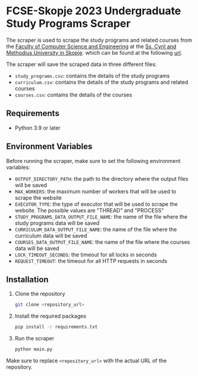 # FCSE-Skopje 2023 Undergraduate Study Programs Scraper

The scraper is used to scrape the study programs and related courses from the [Faculty of Computer Science and Engineering](https://finki.ukim.mk) at the [Ss. Cyril and Methodius University in Skopje](https://www.ukim.edu.mk).
which can be found at the following [url](https://finki.ukim.mk/mk/dodiplomski-studii).

The scraper will save the scraped data in three different files:

- `study_programs.csv`: contains the details of the study programs
- `curriculum.csv`: contains the details of the study programs and related courses
- `courses.csv`: contains the details of the courses

## Requirements

- Python 3.9 or later

## Environment Variables

Before running the scraper, make sure to set the following environment variables:

- `OUTPUT_DIRECTORY_PATH`: the path to the directory where the output files will be saved
- `MAX_WORKERS`: the maximum number of workers that will be used to scrape the website
- `EXECUTOR_TYPE`: the type of executor that will be used to scrape the website. The possible values are "THREAD" and "PROCESS"
- `STUDY_PROGRAMS_DATA_OUTPUT_FILE_NAME`: the name of the file where the study programs data will be saved
- `CURRICULUM_DATA_OUTPUT_FILE_NAME`: the name of the file where the curriculum data will be saved
- `COURSES_DATA_OUTPUT_FILE_NAME`: the name of the file where the courses data will be saved
- `LOCK_TIMEOUT_SECONDS`: the timeout for all locks in seconds
- `REQUEST_TIMEOUT`: the timeout for all HTTP requests in seconds

## Installation

1. Clone the repository
    ```bash
    git clone <repository_url>
    ```

2. Install the required packages
    ```bash
    pip install -r requirements.txt
    ```

3. Run the scraper
    ```bash
    python main.py
    ```

Make sure to replace `<repository_url>` with the actual URL of the repository.
